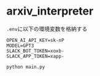 # arxiv_interpreter

`.env`に以下の環境変数を格納する
```.env
OPEN_AI_API_KEY=sk-nP
MODEL=GPT3
SLACK_BOT_TOKEN=xoxb-
SLACK_APP_TOKEN=xapp-
```

`python main.py`